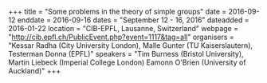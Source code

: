+++
title = "Some problems in the theory of simple groups"
date = 2016-09-12
enddate = 2016-09-16
dates = "September 12 - 16, 2016"
dateadded = 2016-01-22
location = "CIB-EPFL, Lausanne, Switzerland"
webpage = "http://cib.epfl.ch/PublicEvent.php?event=1117&tag=all"
organisers = "Kessar Radha (City University London), Malle Gunter (TU Kaiserslautern), Testerman Donna (EPFL)"
speakers = "Tim Burness (Bristol University), Martin Liebeck (Imperial College London) Eamonn O'Brien (University of Auckland)"
+++
